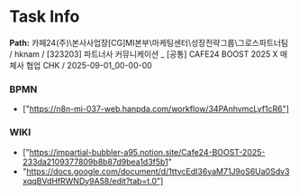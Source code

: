 # Task Info

**Path:** 카페24(주)\본사사업장\[CG]MI본부\마케팅센터\성장전략그룹\그로스파트너팀 / hknam / [323203] 파트너사 커뮤니케이션 _ [공통] CAFE24 BOOST 2025 X 매체사 협업 CHK / 2025-09-01_00-00-00

### BPMN
- ["https://n8n-mi-037-web.hanpda.com/workflow/34PAnhvmcLyf1cR6"]

### WIKI
- ["https://impartial-bubbler-a95.notion.site/Cafe24-BOOST-2025-233da2109377809b8b87d9bea1d3f5b1"
- "https://docs.google.com/document/d/1ttvcEdI36yaM71J9oS6Ua0Sdv3xqqBVdHfRWNDy9A58/edit?tab=t.0"]

